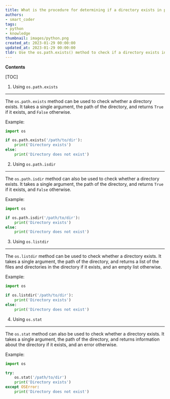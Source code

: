 ```yaml
---
title: What is the procedure for determining if a directory exists in python?
authors:
- smart_coder
tags:
- python
- knowledge
thumbnail: images/python.png
created_at: 2023-01-29 00:00:00
updated_at: 2023-01-29 00:00:00
tldr: Use the os.path.exists() method to check if a directory exists in Python.
---
```


**Contents**

[TOC]

1. Using `os.path.exists`
---------------------------------
The `os.path.exists` method can be used to check whether a directory exists. It takes a single argument, the path of the directory, and returns `True` if it exists, and `False` otherwise.

Example:
```python
import os

if os.path.exists('/path/to/dir'):
    print('Directory exists')
else:
    print('Directory does not exist')
```

2. Using `os.path.isdir`
---------------------------------
The `os.path.isdir` method can also be used to check whether a directory exists. It takes a single argument, the path of the directory, and returns `True` if it exists, and `False` otherwise.

Example:
```python
import os

if os.path.isdir('/path/to/dir'):
    print('Directory exists')
else:
    print('Directory does not exist')
```

3. Using `os.listdir`
---------------------------------
The `os.listdir` method can be used to check whether a directory exists. It takes a single argument, the path of the directory, and returns a list of the files and directories in the directory if it exists, and an empty list otherwise.

Example:
```python
import os

if os.listdir('/path/to/dir'):
    print('Directory exists')
else:
    print('Directory does not exist')
```

4. Using `os.stat`
---------------------------------
The `os.stat` method can also be used to check whether a directory exists. It takes a single argument, the path of the directory, and returns information about the directory if it exists, and an error otherwise.

Example:
```python
import os

try:
    os.stat('/path/to/dir')
    print('Directory exists')
except OSError:
    print('Directory does not exist')
```
